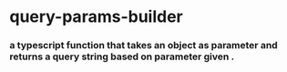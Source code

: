 # query-params-builder


### a typescript function that takes an object as parameter and returns a query string based on parameter given .
